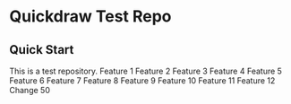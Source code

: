 # Quickdraw Test Repo

## Quick Start

This is a test repository.
Feature 1
Feature 2
Feature 3
Feature 4
Feature 5
Feature 6
Feature 7
Feature 8
Feature 9
Feature 10
Feature 11
Feature 12
Change 50
